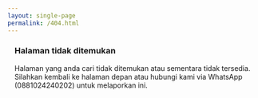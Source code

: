```yaml
---
layout: single-page
permalink: /404.html
---
```


<div class="card"> 
 <div class="card-body" style="margin: 14px;">
  <h3>Halaman tidak ditemukan</h3>
  <p>
Halaman yang anda cari tidak ditemukan atau sementara tidak tersedia. Silahkan kembali ke halaman depan atau hubungi kami via WhatsApp (0881024240202) untuk melaporkan ini.
  </p>
 </div>
</div>
